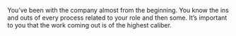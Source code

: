 You’ve been with the company almost from the beginning. You know the ins and outs of every process related to your role and then some. It’s important to you that the work coming out is of the highest caliber.